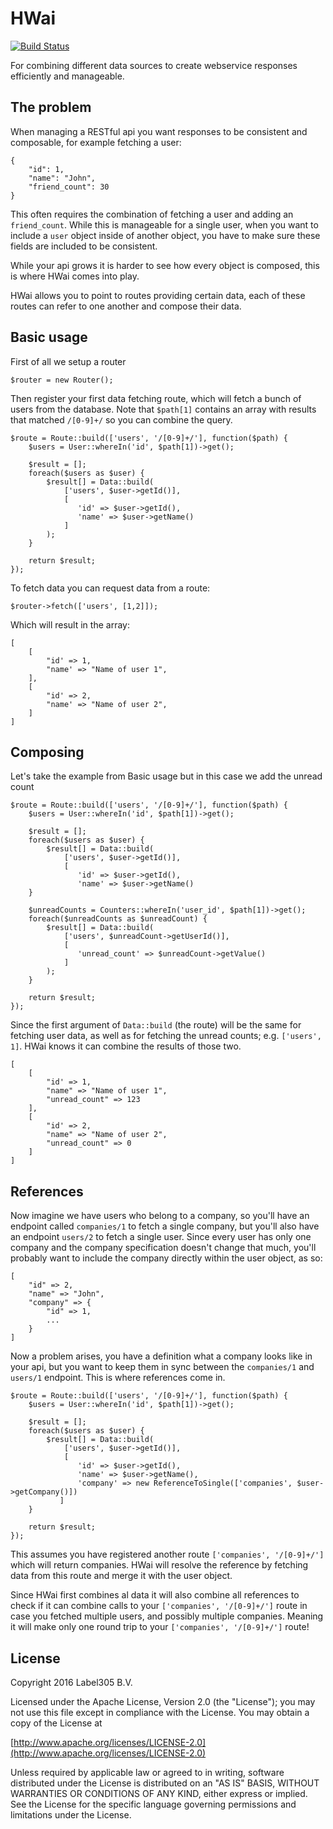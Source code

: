 HWai
====

[![Build Status](https://travis-ci.org/Label305/HWai.svg?branch=master)](https://travis-ci.org/Label305/HWai)

For combining different data sources to create webservice responses
efficiently and manageable.

The problem
---

When managing a RESTful api you want responses to be consistent and
composable, for example fetching a user:

```
{
    "id": 1,
    "name": "John",
    "friend_count": 30
}
```

This often requires the combination of fetching a user and adding an
`friend_count`. While this is manageable for a single user,
when you want to include a `user` object inside of another object, you
have to make sure these fields are included to be consistent.

While your api grows it is harder to see how every object is composed,
this is where HWai comes into play.

HWai allows you to point to routes providing certain data, each of these
routes can refer to one another and compose their data.

Basic usage
-----------

First of all we setup a router

```
$router = new Router();
```

Then register your first data fetching route, which will fetch a bunch
of users from the database. Note that `$path[1]` contains an array with results
that matched `/[0-9]+/` so you can combine the query.

```
$route = Route::build(['users', '/[0-9]+/'], function($path) {
    $users = User::whereIn('id', $path[1])->get();
    
    $result = [];
    foreach($users as $user) {
        $result[] = Data::build(
            ['users', $user->getId()],
            [
               'id' => $user->getId(),
               'name' => $user->getName()
            ]
        );
    }
    
    return $result;
});
```

To fetch data you can request data from a route:

```
$router->fetch(['users', [1,2]]);
```

Which will result in the array:

```
[
    [
        "id' => 1,
        "name' => "Name of user 1",
    ],
    [
        "id' => 2,
        "name' => "Name of user 2",
    ]
]
```

Composing
---

Let's take the example from Basic usage but in this case we add the unread count

```
$route = Route::build(['users', '/[0-9]+/'], function($path) {
    $users = User::whereIn('id', $path[1])->get();
    
    $result = [];
    foreach($users as $user) {
        $result[] = Data::build(
            ['users', $user->getId()],
            [
               'id' => $user->getId(),
               'name' => $user->getName()
    }
    
    $unreadCounts = Counters::whereIn('user_id', $path[1])->get();
    foreach($unreadCounts as $unreadCount) {
        $result[] = Data::build(
            ['users', $unreadCount->getUserId()],
            [
               'unread_count' => $unreadCount->getValue()
            ]
        );
    }
    
    return $result;
});
```

Since the first argument of `Data::build` (the route) will be the same
for fetching user data, as well as for fetching the unread counts; e.g. 
`['users', 1]`. HWai knows it can combine the results of those two.

```
[
    [
        "id' => 1,
        "name" => "Name of user 1",
        "unread_count" => 123
    ],
    [
        "id' => 2,
        "name" => "Name of user 2",
        "unread_count" => 0
    ]
]
```

References
----------

Now imagine we have users who belong to a company, so you'll have an
endpoint called `companies/1` to fetch a single company, but you'll
also have an endpoint `users/2` to fetch a single user. Since every
user has only one company and the company specification doesn't change 
that much, you'll probably want to include the company directly within
the user object, as so:

```
[
    "id" => 2,
    "name" => "John",
    "company" => {
        "id" => 1,
        ...
    }
]
```

Now a problem arises, you have a definition what a company looks like
in your api, but you want to keep them in sync between the `companies/1`
and `users/1` endpoint. This is where references come in.

```
$route = Route::build(['users', '/[0-9]+/'], function($path) {
    $users = User::whereIn('id', $path[1])->get();
    
    $result = [];
    foreach($users as $user) {
        $result[] = Data::build(
            ['users', $user->getId()],
            [
               'id' => $user->getId(),
               'name' => $user->getName(),
               'company' => new ReferenceToSingle(['companies', $user->getCompany()])
           ]
    }
   
    return $result;
});
```

This assumes you have registered another route `['companies', '/[0-9]+/']`
which will return companies. HWai will resolve the reference by fetching
data from this route and merge it with the user object.

Since HWai first combines al data it will also combine all references
to check if it can combine calls to your `['companies', '/[0-9]+/']`
route in case you fetched multiple users, and possibly multiple companies.
Meaning it will make only one round trip to your `['companies', '/[0-9]+/']`
route!

License
---------
Copyright 2016 Label305 B.V.

Licensed under the Apache License, Version 2.0 (the "License");
you may not use this file except in compliance with the License.
You may obtain a copy of the License at

[http://www.apache.org/licenses/LICENSE-2.0](http://www.apache.org/licenses/LICENSE-2.0)

Unless required by applicable law or agreed to in writing, software
distributed under the License is distributed on an "AS IS" BASIS,
WITHOUT WARRANTIES OR CONDITIONS OF ANY KIND, either express or implied.
See the License for the specific language governing permissions and
limitations under the License.
